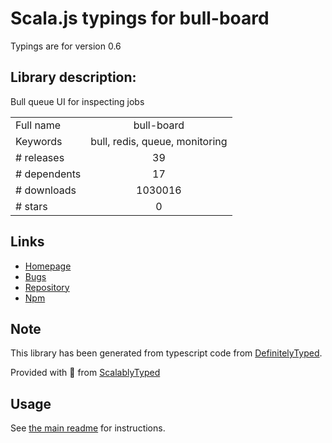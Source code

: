 
# Scala.js typings for bull-board

Typings are for version 0.6

## Library description:
Bull queue UI for inspecting jobs

|                    |                 |
| ------------------ | :-------------: |
| Full name          | bull-board |
| Keywords           | bull, redis, queue, monitoring |
| # releases         | 39 |
| # dependents       | 17 |
| # downloads        | 1030016 |
| # stars            | 0 |

## Links
- [Homepage](https://github.com/felixmosh/bull-board#readme)
- [Bugs](https://github.com/felixmosh/bull-board/issues)
- [Repository](https://github.com/felixmosh/bull-board)
- [Npm](https://www.npmjs.com/package/bull-board)
    


## Note
This library has been generated from typescript code from [DefinitelyTyped](https://definitelytyped.org).

Provided with :purple_heart: from [ScalablyTyped](https://github.com/oyvindberg/ScalablyTyped)

## Usage
See [the main readme](../../readme.md) for instructions.


